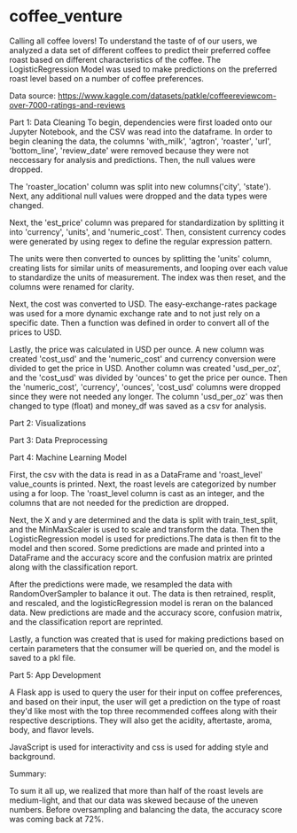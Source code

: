 # coffee_venture

Calling all coffee lovers! To understand the taste of of our users, we analyzed a data set of different coffees to predict their preferred coffee roast based on different characteristics of the coffee. The LogisticRegression Model was used to make predictions on the preferred roast level based on a number of coffee preferences. 

Data source: https://www.kaggle.com/datasets/patkle/coffeereviewcom-over-7000-ratings-and-reviews

Part 1: Data Cleaning
To begin, dependencies were first loaded onto our Jupyter Notebook, and the CSV was read into the dataframe. In order to begin cleaning the data, the columns 'with_milk', 'agtron', 'roaster', 'url', 'bottom_line', 'review_date' were removed because they were not neccessary for analysis and predictions. Then, the null values were dropped. 

The 'roaster_location'  column was split into new columns('city', 'state'). Next, any additional null values were dropped and the data types were changed. 

Next, the 'est_price' column was prepared for standardization by  splitting it into 'currency', 'units', and 'numeric_cost'. Then, consistent currency codes were generated by using regex to define the regular expression pattern.

The units were then converted to ounces by splitting the 'units' column, creating lists for similar units of measurements, and looping over each value to standardize the units of measurement. The index was then reset, and the columns were renamed for clarity. 

Next, the cost was converted to USD. The easy-exchange-rates package was used for a more dynamic exchange rate and to not just rely on a specific date. Then a function was defined in order to convert all of the prices to USD.

Lastly, the price was calculated in USD per ounce. A new column was created 'cost_usd' and the 'numeric_cost' and currency conversion were divided to get the price in USD. Another column was created 'usd_per_oz', and the 'cost_usd' was divided by 'ounces' to get the price per ounce. Then the 'numeric_cost', 'currency', 'ounces', 'cost_usd' columns were dropped since they were not needed any longer. The column 'usd_per_oz' was then changed to type (float) and money_df  was saved as a csv for analysis. 

Part 2: Visualizations

Part 3: Data Preprocessing

Part 4: Machine Learning Model

First, the csv with the data is read in as a DataFrame and 'roast_level' value_counts is printed. Next, the roast levels are categorized  by number using a for loop. The 'roast_level column is cast as an integer, and the columns that are not needed for the prediction are dropped.

Next, the X and y are determined and the data is split with train_test_split, and the MinMaxScaler is used to scale and transform the data. Then the LogisticRegression model is used for predictions.The data is then fit to the model and then scored. Some predictions are made and printed into a DataFrame and the accuracy score and the confusion matrix are printed along with the classification report. 

After the predictions were made, we resampled the data with RandomOverSampler to balance it out. The data is then retrained, resplit, and rescaled, and the logisticRegression model is reran on the balanced data. New predictions are made and the accuracy score, confusion matrix, and the classification report are reprinted. 

Lastly, a function was created that is used for making predictions based on certain parameters that the consumer will be queried on, and the model is saved to a pkl file. 

Part 5: App Development

A Flask app is used to query the user for their input on coffee preferences, and based on their input, the user will get a prediction on the type of roast they'd like most with the top three recommended coffees along with their respective descriptions. They will also get the acidity, aftertaste, aroma, body, and flavor levels. 

JavaScript is used for interactivity and css is used for adding style and background. 

Summary:

To sum it all up, we realized that more than half of the roast levels are medium-light, and that  our data was skewed because of the uneven numbers. Before oversampling and balancing the data, the accuracy score was coming back at 72%.
